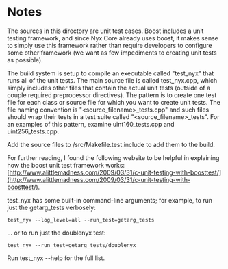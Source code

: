 # Notes
The sources in this directory are unit test cases.  Boost includes a
unit testing framework, and since Nyx Core already uses boost, it makes
sense to simply use this framework rather than require developers to
configure some other framework (we want as few impediments to creating
unit tests as possible).

The build system is setup to compile an executable called "test_nyx"
that runs all of the unit tests.  The main source file is called
test_nyx.cpp, which simply includes other files that contain the
actual unit tests (outside of a couple required preprocessor
directives).  The pattern is to create one test file for each class or
source file for which you want to create unit tests.  The file naming
convention is "<source_filename>_tests.cpp" and such files should wrap
their tests in a test suite called "<source_filename>_tests".  For an
examples of this pattern, examine uint160_tests.cpp and
uint256_tests.cpp.

Add the source files to /src/Makefile.test.include to add them to the build.

For further reading, I found the following website to be helpful in
explaining how the boost unit test framework works:
[http://www.alittlemadness.com/2009/03/31/c-unit-testing-with-boosttest/](http://www.alittlemadness.com/2009/03/31/c-unit-testing-with-boosttest/).

test_nyx has some built-in command-line arguments; for
example, to run just the getarg_tests verbosely:

    test_nyx --log_level=all --run_test=getarg_tests

... or to run just the doublenyx test:

    test_nyx --run_test=getarg_tests/doublenyx

Run  test_nyx --help   for the full list.

